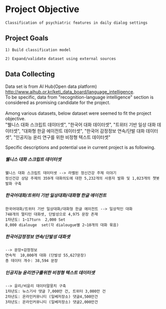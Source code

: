 # Project Objective
```
Classification of psychiatric features in daily dialog settings
```
## Project Goals
```
1) Build classification model 

2) Expand/validate dataset using external sources

```
## Data Collecting

Data set is from AI Hub(Open data platform) <http://www.aihub.or.kr/keti_data_board/language_intelligence>.<br>
To be specific, data from "recognition-language intelligence" section is considered as promising candidate for the project.<br>
<br>
Among various datasets, below dataset were seemed to fit the project objective.<br>
"웰니스 대화 스크립트 데이터셋", "한국어 대화 데이터셋", "트위터 기반 일상 대화 데이터셋", "대화형 한글 에이전트 데이터셋", "한국어 감정정보 연속/단발 대화 데이터셋", "인공지능 윤리 연구를 위한 비정형 텍스트 데이터셋"

Specific descriptions and potential use in current project is as following.

##### 웰니스 대화 스크립트 데이터셋
```
웰니스 대화 스크립트 데이터셋 --> 라벨된 정신건강 주제 이야기
정신건강 상담 주제의 359개 대화의도에 대한 5,232개의 사용자 발화 및 1,023개의 챗봇 발화 구축
```
##### 한국어대화/트위터 기반 일상대화/대화형 한글 에이전트
```
한국어대화/트위터 기반 일상대화/대화형 한글 에이전트 --> 일상적인 대화
748개의 멀티턴 대화셋, 단발성으로 4,975 문장 존재
1차년도: 1~17turn  2,000 Set
8,000 dialouge  set(각 dialougue별 2~10개의 대화 묶음)
```
##### 한국어감정정보 연속/단발성 대화셋 
```
--> 문장+감정정보
연속적  10,000개 대화 (단발성 55,627문장)
총 데이터 개수: 38,594 문장
```
##### 인공지능 윤리연구를위한 비정형 텍스트 데이터셋
```
--> 윤리/비윤리 데이터말뭉치 구축
1차년도: 뉴스기사 댓글 7,000만 건, 트위터 3,000만 건
2차년도: 온라인커뮤니티 (일베저장소) 댓글4,500만건
3차년도: 온라인커뮤니티 (일베저장소) 댓글2,000만건
```

